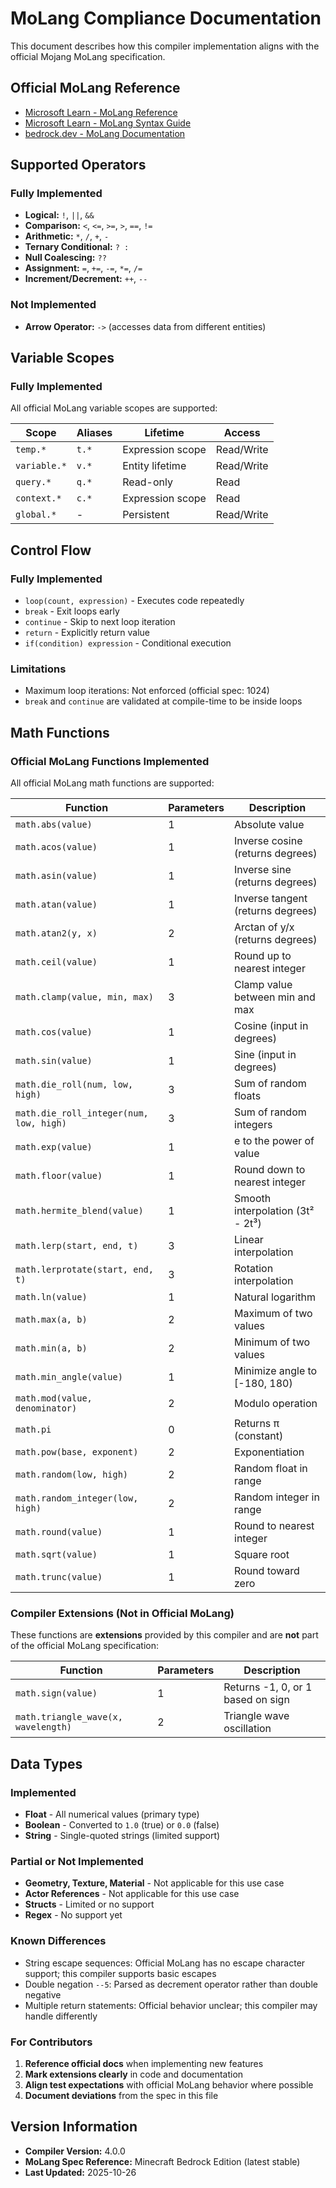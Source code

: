 # MoLang Compliance Documentation

This document describes how this compiler implementation aligns with the official Mojang MoLang specification.

## Official MoLang Reference

- [Microsoft Learn - MoLang Reference](https://learn.microsoft.com/en-us/minecraft/creator/reference/content/molangreference/)
- [Microsoft Learn - MoLang Syntax Guide](https://learn.microsoft.com/en-us/minecraft/creator/documents/molang/syntax-guide)
- [bedrock.dev - MoLang Documentation](https://bedrock.dev/docs/stable/Molang)

## Supported Operators

### Fully Implemented

- **Logical:** `!`, `||`, `&&`
- **Comparison:** `<`, `<=`, `>=`, `>`, `==`, `!=`
- **Arithmetic:** `*`, `/`, `+`, `-`
- **Ternary Conditional:** `? :`
- **Null Coalescing:** `??`
- **Assignment:** `=`, `+=`, `-=`, `*=`, `/=`
- **Increment/Decrement:** `++`, `--`

### Not Implemented

- **Arrow Operator:** `->` (accesses data from different entities)

## Variable Scopes

### Fully Implemented

All official MoLang variable scopes are supported:

| Scope        | Aliases | Lifetime         | Access     |
|--------------|---------|------------------|------------|
| `temp.*`     | `t.*`   | Expression scope | Read/Write |
| `variable.*` | `v.*`   | Entity lifetime  | Read/Write |
| `query.*`    | `q.*`   | Read-only        | Read       |
| `context.*`  | `c.*`   | Expression scope | Read       |
| `global.*`   | -       | Persistent       | Read/Write |

## Control Flow

### Fully Implemented

- `loop(count, expression)` - Executes code repeatedly
- `break` - Exit loops early
- `continue` - Skip to next loop iteration
- `return` - Explicitly return value
- `if(condition) expression` - Conditional execution

### Limitations

- Maximum loop iterations: Not enforced (official spec: 1024)
- `break` and `continue` are validated at compile-time to be inside loops

## Math Functions

### Official MoLang Functions Implemented

All official MoLang math functions are supported:

| Function                                | Parameters | Description                       |
|-----------------------------------------|------------|-----------------------------------|
| `math.abs(value)`                       | 1          | Absolute value                    |
| `math.acos(value)`                      | 1          | Inverse cosine (returns degrees)  |
| `math.asin(value)`                      | 1          | Inverse sine (returns degrees)    |
| `math.atan(value)`                      | 1          | Inverse tangent (returns degrees) |
| `math.atan2(y, x)`                      | 2          | Arctan of y/x (returns degrees)   |
| `math.ceil(value)`                      | 1          | Round up to nearest integer       |
| `math.clamp(value, min, max)`           | 3          | Clamp value between min and max   |
| `math.cos(value)`                       | 1          | Cosine (input in degrees)         |
| `math.sin(value)`                       | 1          | Sine (input in degrees)           |
| `math.die_roll(num, low, high)`         | 3          | Sum of random floats              |
| `math.die_roll_integer(num, low, high)` | 3          | Sum of random integers            |
| `math.exp(value)`                       | 1          | e to the power of value           |
| `math.floor(value)`                     | 1          | Round down to nearest integer     |
| `math.hermite_blend(value)`             | 1          | Smooth interpolation (3t² - 2t³)  |
| `math.lerp(start, end, t)`              | 3          | Linear interpolation              |
| `math.lerprotate(start, end, t)`        | 3          | Rotation interpolation            |
| `math.ln(value)`                        | 1          | Natural logarithm                 |
| `math.max(a, b)`                        | 2          | Maximum of two values             |
| `math.min(a, b)`                        | 2          | Minimum of two values             |
| `math.min_angle(value)`                 | 1          | Minimize angle to [-180, 180)     |
| `math.mod(value, denominator)`          | 2          | Modulo operation                  |
| `math.pi`                               | 0          | Returns π (constant)              |
| `math.pow(base, exponent)`              | 2          | Exponentiation                    |
| `math.random(low, high)`                | 2          | Random float in range             |
| `math.random_integer(low, high)`        | 2          | Random integer in range           |
| `math.round(value)`                     | 1          | Round to nearest integer          |
| `math.sqrt(value)`                      | 1          | Square root                       |
| `math.trunc(value)`                     | 1          | Round toward zero                 |

### Compiler Extensions (Not in Official MoLang)

These functions are **extensions** provided by this compiler and are **not** part of the official MoLang specification:

| Function                            | Parameters | Description                       |
|-------------------------------------|------------|-----------------------------------|
| `math.sign(value)`                  | 1          | Returns -1, 0, or 1 based on sign |
| `math.triangle_wave(x, wavelength)` | 2          | Triangle wave oscillation         |

## Data Types

### Implemented

- **Float** - All numerical values (primary type)
- **Boolean** - Converted to `1.0` (true) or `0.0` (false)
- **String** - Single-quoted strings (limited support)

### Partial or Not Implemented

- **Geometry, Texture, Material** - Not applicable for this use case
- **Actor References** - Not applicable for this use case
- **Structs** - Limited or no support
- **Regex** - No support yet

### Known Differences

- String escape sequences: Official MoLang has no escape character support; this compiler supports basic escapes
- Double negation `--5`: Parsed as decrement operator rather than double negative
- Multiple return statements: Official behavior unclear; this compiler may handle differently

### For Contributors

1. **Reference official docs** when implementing new features
2. **Mark extensions clearly** in code and documentation
3. **Align test expectations** with official MoLang behavior where possible
4. **Document deviations** from the spec in this file

## Version Information

- **Compiler Version:** 4.0.0
- **MoLang Spec Reference:** Minecraft Bedrock Edition (latest stable)
- **Last Updated:** 2025-10-26
